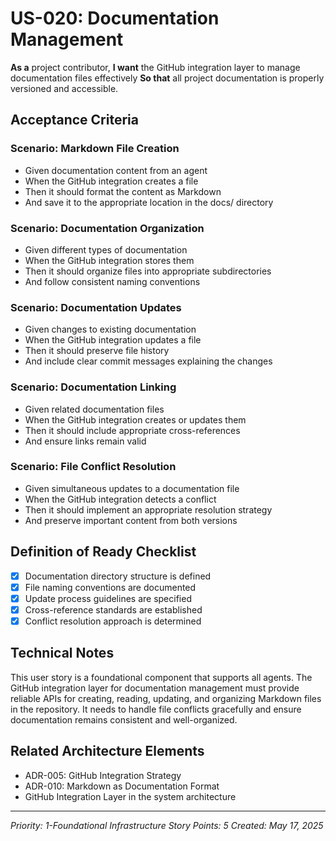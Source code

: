 # US-020: Documentation Management

**As a** project contributor,
**I want** the GitHub integration layer to manage documentation files effectively
**So that** all project documentation is properly versioned and accessible.

## Acceptance Criteria

### Scenario: Markdown File Creation
- Given documentation content from an agent
- When the GitHub integration creates a file
- Then it should format the content as Markdown
- And save it to the appropriate location in the docs/ directory

### Scenario: Documentation Organization
- Given different types of documentation
- When the GitHub integration stores them
- Then it should organize files into appropriate subdirectories
- And follow consistent naming conventions

### Scenario: Documentation Updates
- Given changes to existing documentation
- When the GitHub integration updates a file
- Then it should preserve file history
- And include clear commit messages explaining the changes

### Scenario: Documentation Linking
- Given related documentation files
- When the GitHub integration creates or updates them
- Then it should include appropriate cross-references
- And ensure links remain valid

### Scenario: File Conflict Resolution
- Given simultaneous updates to a documentation file
- When the GitHub integration detects a conflict
- Then it should implement an appropriate resolution strategy
- And preserve important content from both versions

## Definition of Ready Checklist

- [x] Documentation directory structure is defined
- [x] File naming conventions are documented
- [x] Update process guidelines are specified
- [x] Cross-reference standards are established
- [x] Conflict resolution approach is determined

## Technical Notes

This user story is a foundational component that supports all agents. The GitHub integration layer for documentation management must provide reliable APIs for creating, reading, updating, and organizing Markdown files in the repository. It needs to handle file conflicts gracefully and ensure documentation remains consistent and well-organized.

## Related Architecture Elements

- ADR-005: GitHub Integration Strategy
- ADR-010: Markdown as Documentation Format
- GitHub Integration Layer in the system architecture

---

*Priority: 1-Foundational Infrastructure*
*Story Points: 5*
*Created: May 17, 2025*

